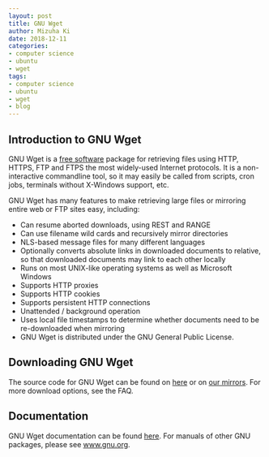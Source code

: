```yaml
---
layout: post
title: GNU Wget
author: Mizuha Ki
date: 2018-12-11
categories:
- computer science
- ubuntu
- wget 
tags:
- computer science
- ubuntu
- wget
- blog
---
```


## Introduction to GNU Wget
GNU Wget is a [free software](https://www.gnu.org/philosophy/free-sw) package for retrieving files using HTTP, HTTPS, FTP and FTPS the most widely-used Internet protocols. It is a non-interactive commandline tool, so it may easily be called from scripts, cron jobs, terminals without X-Windows support, etc.

GNU Wget has many features to make retrieving large files or mirroring entire web or FTP sites easy, including:
- Can resume aborted downloads, using REST and RANGE
- Can use filename wild cards and recursively mirror directories
- NLS-based message files for many different languages
- Optionally converts absolute links in downloaded documents to relative, so that downloaded documents may link to each other locally
- Runs on most UNIX-like operating systems as well as Microsoft Windows
- Supports HTTP proxies
- Supports HTTP cookies
- Supports persistent HTTP connections
- Unattended / background operation
- Uses local file timestamps to determine whether documents need to be re-downloaded when mirroring
- GNU Wget is distributed under the GNU General Public License.

## Downloading GNU Wget
The source code for GNU Wget can be found on [here](https://ftp.gnu.org/gnu/wget/) or on [our mirrors](https://www.gnu.org/prep/ftp.html).
For more download options, see the FAQ.

## Documentation
GNU Wget documentation can be found [here](https://www.gnu.org/software/wget/manual/).
For manuals of other GNU packages, please see www.gnu.org.
